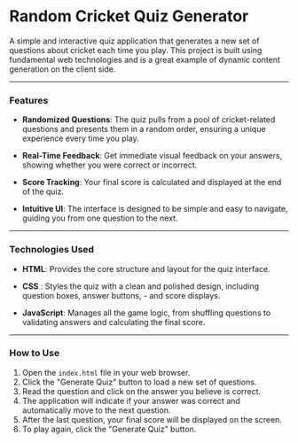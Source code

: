 # Random Cricket Quiz Generator

A simple and interactive quiz application that generates a new set of questions about cricket each time you play. This project is built using fundamental web technologies and is a great example of dynamic content generation on the client side.

---

### Features

- **Randomized Questions**: The quiz pulls from a pool of cricket-related questions and presents them in a random order, ensuring a unique experience every time you play.

- **Real-Time Feedback**: Get immediate visual feedback on your answers, showing whether you were correct or incorrect.

- **Score Tracking**: Your final score is calculated and displayed at the end of the quiz.

- **Intuitive UI**: The interface is designed to be simple and easy to navigate, guiding you from one question to the next.

---

### Technologies Used

- **HTML**: Provides the core structure and layout for the quiz interface.

- **CSS** : Styles the quiz with a clean and polished design, including question boxes, answer buttons, - and score displays.

- **JavaScript**: Manages all the game logic, from shuffling questions to validating answers and calculating the final score.

---

### How to Use
1.  Open the `index.html` file in your web browser.
2.  Click the "Generate Quiz" button to load a new set of questions.
3.  Read the question and click on the answer you believe is correct.
4.  The application will indicate if your answer was correct and automatically move to the next question.
5.  After the last question, your final score will be displayed on the screen.
6.  To play again, click the "Generate Quiz" button.



